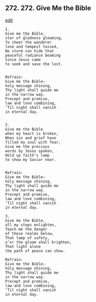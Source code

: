 
## 272.  272. Give Me the Bible
[edit](https://docs.google.com/document/d/1iRAdZ0dLWYExLFEzUVX9J_wEf5z2Plt2/edit?mode=html)






    1.
    Give me the Bible,
    star of gladness gleaming,
    To cheer the wanderer
    lone and tempest tossed,
    No storm can hide that
    peaceful radiance beaming
    Since Jesus came
    to seek and save the lost.


    Refrain:
    Give me the Bible–
    holy message shining,
    Thy light shall guide me
    in the narrow way.
    Precept and promise,
    law and love combining,
    ‘Til night shall vanish
    in eternal day.


    2.
    Give me the Bible
    when my heart is broken,
    When sin and grief have
    filled my soul with fear,
    Give me the precious
    words by Jesus spoken,
    Hold up faith’s lamp
    to show my Savior near.


    Refrain:
    Give me the Bible–
    holy message shining,
    Thy light shall guide me
    in the narrow way.
    Precept and promise,
    law and love combining,
    ‘Til night shall vanish
    in eternal day.

    3.
    Give me the Bible,
    all my steps enlighten,
    Teach me the danger
    of these realms below,
    That lamp of safety,
    o’er the gloom shall brighten,
    That light alone
    the path of peace can show.

    Refrain:
    Give me the Bible–
    holy message shining,
    Thy light shall guide me
    in the narrow way.
    Precept and promise,
    law and love combining,
    ‘Til night shall vanish
    in eternal day.

